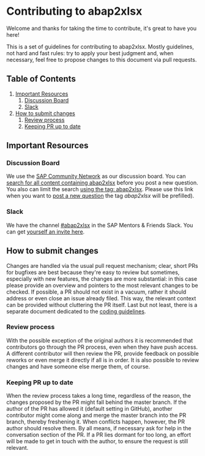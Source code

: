 # Contributing to abap2xlsx

Welcome and thanks for taking the time to contribute, it's great to have you here!

This is a set of guidelines for contributing to abap2xlsx. Mostly guidelines, not hard and fast rules: try to apply your best judgment and, when necessary, feel free to propose changes to this document via pull requests.

## Table of Contents

1. [Important Resources](#important-resources)
    1. [Discussion Board](#discussion-board)
    1. [Slack](#slack)
1. [How to submit changes](#how-to-submit-changes)
    1. [Review process](#review-process)
    1. [Keeping PR up to date](#keeping-pr-up-to-date)

## Important Resources

### Discussion Board

We use the [SAP Community Network](https://community.sap.com/) as our discussion board. You can [search for all content containing abap2xlsx](https://community.sap.com/search/?ct=all&q=abap2xlxs) before you post a new question. You also can limit the search [using the tag: abap2xlsx](https://answers.sap.com/topics/abap2xlsx.html). Please use this link when you want to [post a new question](https://answers.sap.com/questions/ask.html?primaryTagId=833755570260738661924709785639136&topics=abap2xlsx&question=%5Babap2xlsx%5D%20) the tag *abap2xlsx* will be prefilled).

### Slack

We have the channel [#abap2xlsx](https://sapmentors.slack.com/archives/CGG0UHDMG) in the SAP Mentors & Friends Slack. You can get [yourself an invite here](https://sapmentors-slack-invite.cfapps.eu10.hana.ondemand.com/).

## How to submit changes

Changes are handled via the usual pull request mechanism; clear, short PRs for bugfixes are best because they're easy to review but sometimes, especially with new features, the changes are more substantial: in this case please provide an overview and pointers to the most relevant changes to be checked. If possible, a PR should not exist in a vacuum, rather it should address or even close an issue already filed. This way, the relevant context can be provided without cluttering the PR itself. Last but not least, there is a separate document dedicated to the [coding guidelines](./docs/contributing/coding-guidelines.md).

### Review process

With the possible exception of the original authors it is recommended that contributors go through the PR process, even when they have push access. A different contributor will then review the PR, provide feedback on possible reworks or even merge it directly if all is in order. It is also possible to review changes and have someone else merge them, of course.

### Keeping PR up to date

When the review process takes a long time, regardless of the reason, the changes proposed by the PR might fall behind the master branch. If the author of the PR has allowed it (default setting in GitHub), another contributor might come along and merge the master branch into the PR branch, thereby freshening it. When conflicts happen, however, the PR author should resolve them. By all means, if necessary ask for help in the conversation section of the PR. If a PR lies dormant for too long, an effort will be made to get in touch with the author, to ensure the request is still relevant.
